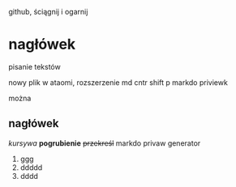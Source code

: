 github, ściągnij i ogarnij

# nagłówek

pisanie tekstów

nowy plik w ataomi, rozszerzenie md
cntr shift p
markdo priviewk

można

## nagłówek
 _kursywa_ **pogrubienie** ~~przekreśl~~
markdo privaw
generator

1. ggg
2. ddddd
4. dddd
